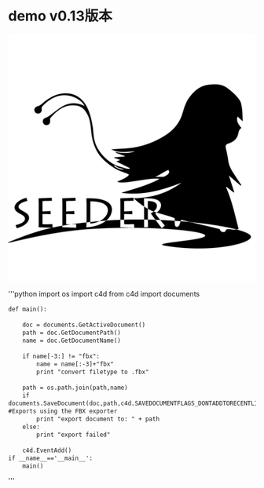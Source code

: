 # demo v0.13版本

![Seeder Logo](../Logo.png)

'''python
    import os
    import c4d
    from c4d import documents

    def main():
        
        doc = documents.GetActiveDocument()
        path = doc.GetDocumentPath()
        name = doc.GetDocumentName()

        if name[-3:] != "fbx":
            name = name[:-3]+"fbx"
            print "convert filetype to .fbx"
        
        path = os.path.join(path,name)
        if documents.SaveDocument(doc,path,c4d.SAVEDOCUMENTFLAGS_DONTADDTORECENTLIST,1026370): #Exports using the FBX exporter
            print "export document to: " + path
        else:
            print "export failed"

        c4d.EventAdd() 
    if __name__=='__main__':
        main()
'''